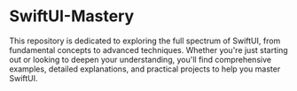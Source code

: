 # SwiftUI-Mastery
This repository is dedicated to exploring the full spectrum of SwiftUI, from fundamental concepts to advanced techniques. Whether you're just starting out or looking to deepen your understanding, you'll find comprehensive examples, detailed explanations, and practical projects to help you master SwiftUI.
